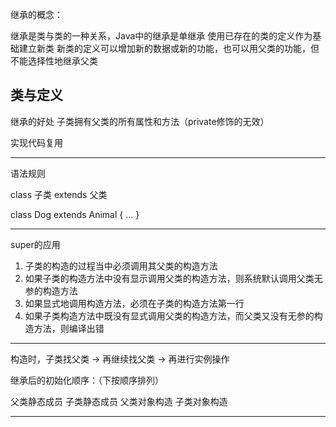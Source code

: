继承的概念：

继承是类与类的一种关系，Java中的继承是单继承
使用已存在的类的定义作为基础建立新类
新类的定义可以增加新的数据或新的功能，也可以用父类的功能，但不能选择性地继承父类

类与定义
---

继承的好处  子类拥有父类的所有属性和方法（private修饰的无效）

实现代码复用

---

语法规则

class 子类 extends 父类

class Dog extends Animal {
  ...
}

---

super的应用

1. 子类的构造的过程当中必须调用其父类的构造方法
2. 如果子类的构造方法中没有显示调用父类的构造方法，则系统默认调用父类无参的构造方法
3. 如果显式地调用构造方法，必须在子类的构造方法第一行
4. 如果子类构造方法中既没有显式调用父类的构造方法，而父类又没有无参的构造方法，则编译出错

---

构造时，子类找父类 -> 再继续找父类 -> 再进行实例操作

继承后的初始化顺序：（下按顺序排列）

父类静态成员
子类静态成员
父类对象构造
子类对象构造

---


